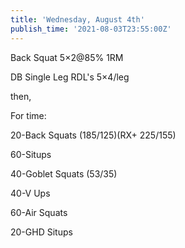 ```yaml
---
title: 'Wednesday, August 4th'
publish_time: '2021-08-03T23:55:00Z'
---
```


Back Squat 5×2\@85% 1RM

DB Single Leg RDL's 5×4/leg

then,

For time:

20-Back Squats (185/125)(RX+ 225/155)

60-Situps

40-Goblet Squats (53/35)

40-V Ups

60-Air Squats

20-GHD Situps
